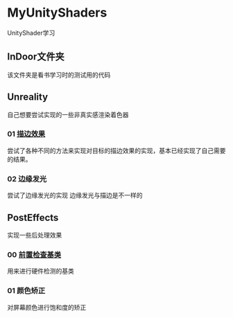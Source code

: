 # MyUnityShaders
UnityShader学习   
## InDoor文件夹
该文件夹是看书学习时的测试用的代码    
       
## Unreality   
自己想要尝试实现的一些非真实感渲染着色器    
### 01 [描边效果](https://www.muchenhen.com/2020/03/07/%e6%8f%8f%e8%be%b9%e6%95%88%e6%9e%9c/)    
尝试了各种不同的方法来实现对目标的描边效果的实现，基本已经实现了自己需要的结果。   
       
### 02 边缘发光
尝试了边缘发光的实现 边缘发光与描边是不一样的   
   
   
## PostEffects   
实现一些后处理效果  
### 00 [前置检查基类](https://www.muchenhen.com/2020/03/08/%e5%90%8e%e5%a4%84%e7%90%86%ef%bc%9a00%e5%87%86%e5%a4%87%e9%98%b6%e6%ae%b5/)      
用来进行硬件检测的基类   
   
### 01 颜色矫正   
对屏幕颜色进行饱和度的矫正   

